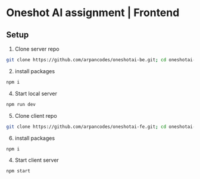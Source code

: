 # Oneshot AI assignment | Frontend

## Setup
1. Clone server repo
```sh
git clone https://github.com/arpancodes/oneshotai-be.git; cd oneshotai-be
```
2. install packages
```sh
npm i
```
4. Start local server
```sh
npm run dev
```

5. Clone client repo
```sh
git clone https://github.com/arpancodes/oneshotai-fe.git; cd oneshotai-fe
```
6. install packages
```sh
npm i
```
4. Start client server
```sh
npm start
```
